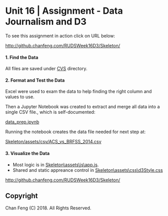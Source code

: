 # Unit 16 | Assignment - Data Journalism and D3

To see this assignment in action click on URL below: 

http://github.chanfeng.com/RUDSWeek16D3/Skeleton/

#### 1. Find the Data

All files are saved under [CVS](CSV/) directory. 

#### 2. Format and Test the Data

Excel were used to exam the data to help finding the right column and values to use.

Then a Jupyter Notebook was created to extract and merge all data into a single CSV file., which is self-documented:

[data_prep.ipynb](data_prep.ipynb)

Running the notebook creates the data file needed for next step at:

[Skeleton/assets/csv/ACS_vs_BRFSS_2014.csv](Skeleton/assets/csv/ACS_vs_BRFSS_2014.csv)

#### 3. Visualize the Data

- Most logic is in [Skeleton\assets\js\app.js](Skeleton\assets\js\app.js]).  
- Shared and static appreance control in [Skeleton\assets\css\d3Style.css](Skeleton\assets\css/d2Style.css)

http://github.chanfeng.com/RUDSWeek16D3/Skeleton/

## Copyright

Chan Feng (C) 2018. All Rights Reserved.
